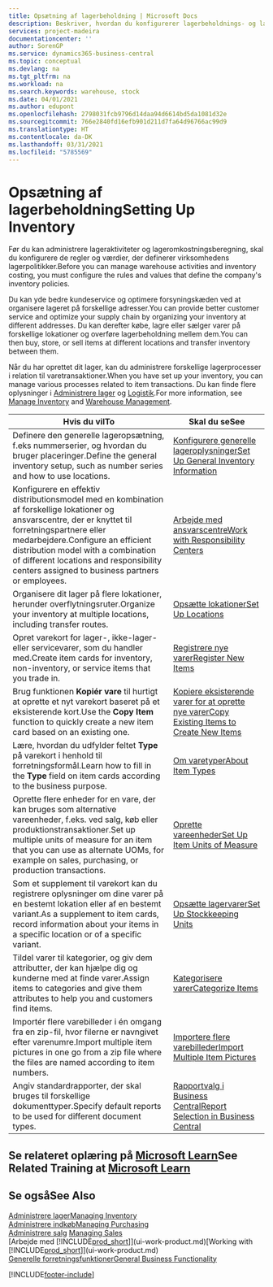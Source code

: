```yaml
---
title: Opsætning af lagerbeholdning | Microsoft Docs
description: Beskriver, hvordan du konfigurerer lagerbeholdnings- og lagerprocesser, herunder overførselsruter og lokationer, f.eks. lagersteder.
services: project-madeira
documentationcenter: ''
author: SorenGP
ms.service: dynamics365-business-central
ms.topic: conceptual
ms.devlang: na
ms.tgt_pltfrm: na
ms.workload: na
ms.search.keywords: warehouse, stock
ms.date: 04/01/2021
ms.author: edupont
ms.openlocfilehash: 2798031fcb9796d14daa94d6614bd5da1081d32e
ms.sourcegitcommit: 766e2840fd16efb901d211d7fa64d96766ac99d9
ms.translationtype: HT
ms.contentlocale: da-DK
ms.lasthandoff: 03/31/2021
ms.locfileid: "5785569"
---
```

# <a name="setting-up-inventory"></a><span data-ttu-id="dc62c-103">Opsætning af lagerbeholdning</span><span class="sxs-lookup"><span data-stu-id="dc62c-103">Setting Up Inventory</span></span>
<span data-ttu-id="dc62c-104">Før du kan administrere lageraktiviteter og lageromkostningsberegning, skal du konfigurere de regler og værdier, der definerer virksomhedens lagerpolitikker.</span><span class="sxs-lookup"><span data-stu-id="dc62c-104">Before you can manage warehouse activities and inventory costing, you must configure the rules and values that define the company's inventory policies.</span></span>

<span data-ttu-id="dc62c-105">Du kan yde bedre kundeservice og optimere forsyningskæden ved at organisere lageret på forskellige adresser.</span><span class="sxs-lookup"><span data-stu-id="dc62c-105">You can provide better customer service and optimize your supply chain by organizing your inventory at different addresses.</span></span> <span data-ttu-id="dc62c-106">Du kan derefter købe, lagre eller sælger varer på forskellige lokationer og overføre lagerbeholdning mellem dem.</span><span class="sxs-lookup"><span data-stu-id="dc62c-106">You can then buy, store, or sell items at different locations and transfer inventory between them.</span></span>

<span data-ttu-id="dc62c-107">Når du har oprettet dit lager, kan du administrere forskellige lagerprocesser i relation til varetransaktioner.</span><span class="sxs-lookup"><span data-stu-id="dc62c-107">When you have set up your inventory, you can manage various processes related to item transactions.</span></span> <span data-ttu-id="dc62c-108">Du kan finde flere oplysninger i [Administrere lager](inventory-manage-inventory.md) og [Logistik](warehouse-manage-warehouse.md).</span><span class="sxs-lookup"><span data-stu-id="dc62c-108">For more information, see [Manage Inventory](inventory-manage-inventory.md) and [Warehouse Management](warehouse-manage-warehouse.md).</span></span>

| <span data-ttu-id="dc62c-109">Hvis du vil</span><span class="sxs-lookup"><span data-stu-id="dc62c-109">To</span></span> | <span data-ttu-id="dc62c-110">Skal du se</span><span class="sxs-lookup"><span data-stu-id="dc62c-110">See</span></span> |
| --- | --- |
| <span data-ttu-id="dc62c-111">Definere den generelle lageropsætning, f.eks nummerserier, og hvordan du bruger placeringer.</span><span class="sxs-lookup"><span data-stu-id="dc62c-111">Define the general inventory setup, such as number series and how to use locations.</span></span> |[<span data-ttu-id="dc62c-112">Konfigurere generelle lageroplysninger</span><span class="sxs-lookup"><span data-stu-id="dc62c-112">Set Up General Inventory Information</span></span>](inventory-how-setup-general.md) |
|<span data-ttu-id="dc62c-113">Konfigurere en effektiv distributionsmodel med en kombination af forskellige lokationer og ansvarscentre, der er knyttet til forretningspartnere eller medarbejdere.</span><span class="sxs-lookup"><span data-stu-id="dc62c-113">Configure an efficient distribution model with a combination of different locations and responsibility centers assigned to business partners or employees.</span></span>|[<span data-ttu-id="dc62c-114">Arbejde med ansvarscentre</span><span class="sxs-lookup"><span data-stu-id="dc62c-114">Work with Responsibility Centers</span></span>](inventory-responsibility-centers.md)|
| <span data-ttu-id="dc62c-115">Organisere dit lager på flere lokationer, herunder overflytningsruter.</span><span class="sxs-lookup"><span data-stu-id="dc62c-115">Organize your inventory at multiple locations, including transfer routes.</span></span> |[<span data-ttu-id="dc62c-116">Opsætte lokationer</span><span class="sxs-lookup"><span data-stu-id="dc62c-116">Set Up Locations</span></span>](inventory-how-register-new-items.md) |
| <span data-ttu-id="dc62c-117">Opret varekort for lager-, ikke-lager- eller servicevarer, som du handler med.</span><span class="sxs-lookup"><span data-stu-id="dc62c-117">Create item cards for inventory, non-inventory, or service items that you trade in.</span></span> |[<span data-ttu-id="dc62c-118">Registrere nye varer</span><span class="sxs-lookup"><span data-stu-id="dc62c-118">Register New Items</span></span>](inventory-how-register-new-items.md) |
|<span data-ttu-id="dc62c-119">Brug funktionen **Kopiér vare** til hurtigt at oprette et nyt varekort baseret på et eksisterende kort.</span><span class="sxs-lookup"><span data-stu-id="dc62c-119">Use the **Copy Item** function to quickly create a new item card based on an existing one.</span></span>|[<span data-ttu-id="dc62c-120">Kopiere eksisterende varer for at oprette nye varer</span><span class="sxs-lookup"><span data-stu-id="dc62c-120">Copy Existing Items to Create New Items</span></span>](inventory-how-copy-items.md)|
|<span data-ttu-id="dc62c-121">Lære, hvordan du udfylder feltet **Type** på varekort i henhold til forretningsformål.</span><span class="sxs-lookup"><span data-stu-id="dc62c-121">Learn how to fill in the **Type** field on item cards according to the business purpose.</span></span>|[<span data-ttu-id="dc62c-122">Om varetyper</span><span class="sxs-lookup"><span data-stu-id="dc62c-122">About Item Types</span></span>](inventory-about-item-types.md)|
|<span data-ttu-id="dc62c-123">Oprette flere enheder for en vare, der kan bruges som alternative vareenheder, f.eks. ved salg, køb eller produktionstransaktioner.</span><span class="sxs-lookup"><span data-stu-id="dc62c-123">Set up multiple units of measure for an item that you can use as alternate UOMs, for example on sales, purchasing, or production transactions.</span></span>|[<span data-ttu-id="dc62c-124">Oprette vareenheder</span><span class="sxs-lookup"><span data-stu-id="dc62c-124">Set Up Item Units of Measure</span></span>](inventory-how-setup-units-of-measure.md)|
|<span data-ttu-id="dc62c-125">Som et supplement til varekort kan du registrere oplysninger om dine varer på en bestemt lokation eller af en bestemt variant.</span><span class="sxs-lookup"><span data-stu-id="dc62c-125">As a supplement to item cards, record information about your items in a specific location or of a specific variant.</span></span>|[<span data-ttu-id="dc62c-126">Opsætte lagervarer</span><span class="sxs-lookup"><span data-stu-id="dc62c-126">Set Up Stockkeeping Units</span></span>](inventory-how-to-set-up-stockkeeping-units.md)|
| <span data-ttu-id="dc62c-127">Tildel varer til kategorier, og giv dem attributter, der kan hjælpe dig og kunderne med at finde varer.</span><span class="sxs-lookup"><span data-stu-id="dc62c-127">Assign items to categories and give them attributes to help you and customers find items.</span></span> |[<span data-ttu-id="dc62c-128">Kategorisere varer</span><span class="sxs-lookup"><span data-stu-id="dc62c-128">Categorize Items</span></span>](inventory-how-categorize-items.md) |
|<span data-ttu-id="dc62c-129">Importér flere varebilleder i én omgang fra en zip-fil, hvor filerne er navngivet efter varenumre.</span><span class="sxs-lookup"><span data-stu-id="dc62c-129">Import multiple item pictures in one go from a zip file where the files are named according to item numbers.</span></span>|[<span data-ttu-id="dc62c-130">Importere flere varebilleder</span><span class="sxs-lookup"><span data-stu-id="dc62c-130">Import Multiple Item Pictures</span></span>](inventory-how-import-item-pictures.md)|
|<span data-ttu-id="dc62c-131">Angiv standardrapporter, der skal bruges til forskellige dokumenttyper.</span><span class="sxs-lookup"><span data-stu-id="dc62c-131">Specify default reports to be used for different document types.</span></span>|[<span data-ttu-id="dc62c-132">Rapportvalg i Business Central</span><span class="sxs-lookup"><span data-stu-id="dc62c-132">Report Selection in Business Central</span></span>](across-report-selections.md)|

## <a name="see-related-training-at-microsoft-learn"></a><span data-ttu-id="dc62c-133">Se relateret oplæring på [Microsoft Learn](/learn/paths/trade-get-started-dynamics-365-business-central/)</span><span class="sxs-lookup"><span data-stu-id="dc62c-133">See Related Training at [Microsoft Learn](/learn/paths/trade-get-started-dynamics-365-business-central/)</span></span>

## <a name="see-also"></a><span data-ttu-id="dc62c-134">Se også</span><span class="sxs-lookup"><span data-stu-id="dc62c-134">See Also</span></span>

[<span data-ttu-id="dc62c-135">Administrere lager</span><span class="sxs-lookup"><span data-stu-id="dc62c-135">Managing Inventory</span></span>](inventory-manage-inventory.md)  
[<span data-ttu-id="dc62c-136">Administrere indkøb</span><span class="sxs-lookup"><span data-stu-id="dc62c-136">Managing Purchasing</span></span>](purchasing-manage-purchasing.md)  
<span data-ttu-id="dc62c-137">[Administrere salg](sales-manage-sales.md)  </span><span class="sxs-lookup"><span data-stu-id="dc62c-137">[Managing Sales](sales-manage-sales.md)  </span></span>  
<span data-ttu-id="dc62c-138">[Arbejde med [!INCLUDE[prod_short](includes/prod_short.md)]](ui-work-product.md)</span><span class="sxs-lookup"><span data-stu-id="dc62c-138">[Working with [!INCLUDE[prod_short](includes/prod_short.md)]](ui-work-product.md)</span></span>  
[<span data-ttu-id="dc62c-139">Generelle forretningsfunktioner</span><span class="sxs-lookup"><span data-stu-id="dc62c-139">General Business Functionality</span></span>](ui-across-business-areas.md)


[!INCLUDE[footer-include](includes/footer-banner.md)]